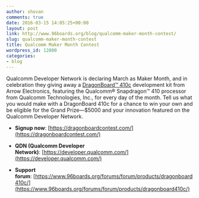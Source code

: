 ```yaml
---
author: shovan
comments: true
date: 2016-03-15 14:05:25+00:00
layout: post
link: http://www.96boards.org/blog/qualcomm-maker-month-contest/
slug: qualcomm-maker-month-contest
title: Qualcomm Maker Month Contest
wordpress_id: 12800
categories:
- blog
---
```




Qualcomm Developer Network is declaring March as Maker Month, and in celebration they giving away a [DragonBoard™ 410c](https://www.96boards.org/products/ce/dragonboard410c/) development kit from Arrow Electronics, featuring the Qualcomm® Snapdragon™ 410 processor from Qualcomm Technologies, Inc., for every day of the month. Tell us what you would make with a DragonBoard 410c for a chance to win your own and be eligible for the Grand Prize—$5000 and your innovation featured on the Qualcomm Developer Network.



	
  * **Signup now**: [https://dragonboardcontest.com/](https://dragonboardcontest.com/)

	
  * **QDN (Qualcomm Developer Network)**: [https://developer.qualcomm.com/](https://developer.qualcomm.com/)

	
  * **Support forum**: [https://www.96boards.org/forums/forum/products/dragonboard410c/](https://www.96boards.org/forums/forum/products/dragonboard410c/)


